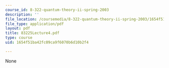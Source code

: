 ```yaml
---
course_id: 8-322-quantum-theory-ii-spring-2003
description: ''
file_location: /coursemedia/8-322-quantum-theory-ii-spring-2003/1654f51ba42fc09ca9f6070b6d10b2f4_83225Lecture4.pdf
file_type: application/pdf
layout: pdf
title: 83225Lecture4.pdf
type: course
uid: 1654f51ba42fc09ca9f6070b6d10b2f4

---
```

None
